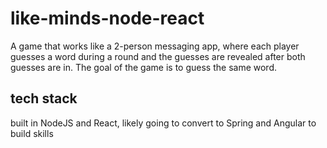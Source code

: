 # like-minds-node-react
A game that works like a 2-person messaging app, where each player guesses a word during a 
round and the guesses are revealed after both guesses are in. 
The goal of the game is to guess the same word.

## tech stack
built in NodeJS and React, likely going to convert to Spring and Angular to build skills
